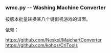 ### wmc.py -- Washing Machine Converter

按版本批量转换某八个键街机游戏的谱面。



依赖：

https://github.com/Neskol/MaichartConverter
https://github.com/kohos/CriTools